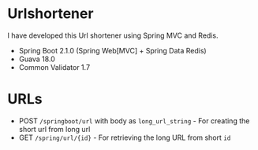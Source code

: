 # Urlshortener
I have developed this Url shortener using Spring MVC and Redis.
- Spring Boot 2.1.0 (Spring Web[MVC] + Spring Data Redis)
- Guava 18.0
- Common Validator 1.7

# URLs
- POST `/springboot/url` with body as `long_url_string` - For creating the short url from long url
- GET `/spring/url/{id}` - For retrieving the long URL from short `id`

